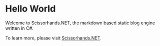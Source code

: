 # Hello World #

Welcome to Scissorhands.NET, the markdown based static blog engine written in C#.

To learn more, please visit [Scissorhands.NET](http://scissorhands.net).